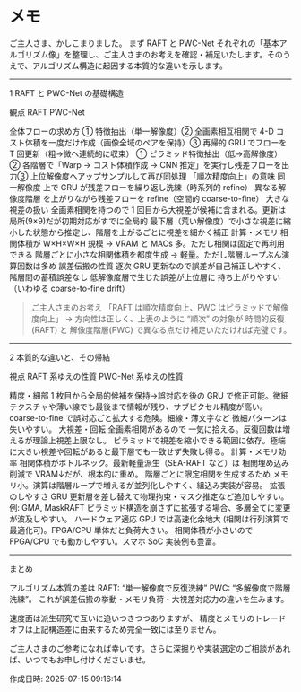 # メモ

ご主人さま、かしこまりました。
まず RAFT と PWC-Net それぞれの「基本アルゴリズム像」を整理し、ご主人さまのお考えを確認・補足いたします。そのうえで、アルゴリズム構造に起因する本質的な違いを示します。


---

1  RAFT と PWC-Net の基礎構造

観点	RAFT	PWC-Net

全体フローの求め方	① 特徴抽出（単一解像度）② 全画素相互相関で 4-D コスト体積を一度だけ作成（画像全域のペアを保持）③ 再帰的 GRU でフローを T 回更新（粗→微へ連続的に収束）	① ピラミッド特徴抽出（低→高解像度）② 各階層で「Warp → コスト体積作成 → CNN 推定」を実行し残差フローを出力③ 上位解像度へアップサンプルして再び同処理
「順次精度向上」の意味	同一解像度 上で GRU が残差フローを繰り返し洗練（時系列的 refine）	異なる解像度階層 を上がりながら残差フローを refine（空間的 coarse-to-fine）
大きな視差の扱い	全画素相関を持つので 1 回目から大視差が候補に含まれる。更新は局所(9×9)だが初期対応がすでに全局的	最下層（荒い解像度）で小さな視差に縮小した状態から推定し、階層を上がるごとに視差を細かく補正
計算・メモリ	相関体積が W×H×W×H 規模 → VRAM と MACs 多。ただし相関は固定で再利用できる	階層ごとに小さな相関体積を都度生成 → 軽量。ただし階層ループぶん演算回数は多め
誤差伝搬の性質	逐次 GRU 更新なので誤差が自己補正しやすく、階層間の蓄積誤差なし	低解像度層で生じた誤差が上位層に 持ち上がりやすい（いわゆる coarse-to-fine drift）


> ご主人さまのお考え
「RAFT は順次精度向上、PWC はピラミッドで解像度向上」
→ 方向性は正しく、上表のように “順次” の対象が 時間的反復(RAFT) と 解像度階層(PWC) で異なる点だけ補足いただければ完璧です。




---

2  本質的な違いと、その帰結

視点	RAFT 系ゆえの性質	PWC-Net 系ゆえの性質

精度・細部	1 枚目から全局的候補を保持→誤対応を後の GRU で修正可能。微細テクスチャや薄い線でも最後まで情報が残り、サブピクセル精度が高い。	coarse-to-fine で誤対応ごと拡大する危険。細線・薄文字など 微細パターンは失いやすい。
大視差・回転	全画素相関があるので 一気に拾える。反復回数は増えるが理論上視差上限なし。	ピラミッドで視差を縮小できる範囲に依存。極端に大きい視差や回転があると最下層でも一致せず失敗し得る。
計算・メモリ効率	相関体積がボトルネック。最新軽量派生（SEA-RAFT など）は 相関埋め込み削減で VRAM↓だが、根本的に重め。	階層ごとに限定相関を生成するため メモリ小。演算は階層ループで増えるが並列化しやすく、組込み実装が容易。
拡張のしやすさ	GRU 更新層を差し替えて物理拘束・マスク推定など追加しやすい。例: GMA, MaskRAFT	ピラミッド構造を崩さずに拡張する場合、多層全てに変更が波及しやすい。
ハードウェア適応	GPU では高速化余地大 (相関は行列演算で最適化可)。FPGA/CPU 単体だと負荷大きい。	相関体積が小さいので FPGA/CPU でも動かしやすい。スマホ SoC 実装例も豊富。



---

まとめ

アルゴリズム本質の差は
RAFT: “単一解像度で反復洗練”
PWC: “多解像度で階層洗練”。
これが誤差伝搬の挙動・メモリ負荷・大視差対応力の違いを生みます。

速度面は派生研究で互いに追いつきつつありますが、
精度とメモリのトレードオフは上記構造差に由来するため完全一致には至りません。


ご主人さまのご参考になれば幸いです。さらに深掘りや実装選定のご相談があれば、いつでもお申し付けくださいませ。



作成日時: 2025-07-15 09:16:14